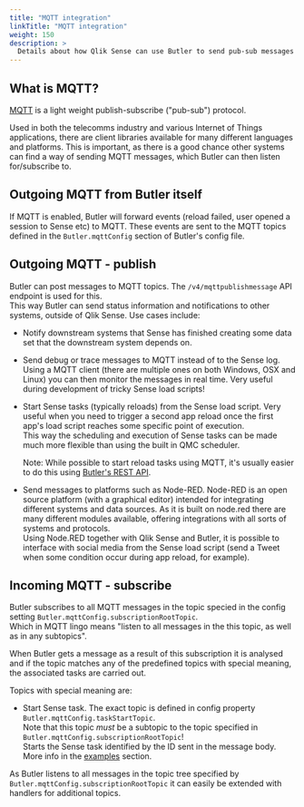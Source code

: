 ```yaml
---
title: "MQTT integration"
linkTitle: "MQTT integration"
weight: 150
description: >
  Details about how Qlik Sense can use Butler to send pub-sub messages using MQTT.
---
```



## What is MQTT?

[MQTT](https://mqtt.org) is a light weight publish-subscribe ("pub-sub") protocol.

Used in both the telecomms industry and various Internet of Things applications, there are client libraries available for many different languages and platforms. This is important, as there is a good chance other systems can find a way of sending MQTT messages, which Butler can then listen for/subscribe to.

## Outgoing MQTT from Butler itself

If MQTT is enabled, Butler will forward events (reload failed, user opened a session to Sense etc) to MQTT. These events are sent to the MQTT topics defined in the `Butler.mqttConfig` section of Butler's config file.

## Outgoing MQTT - publish

Butler can post messages to MQTT topics. The `/v4/mqttpublishmessage` API endpoint is used for this.  
This way Butler can send status information and notifications to other systems, outside of Qlik Sense. Use cases include:

* Notify downstream systems that Sense has finished creating some data set that the downstream system depends on.
* Send debug or trace messages to MQTT instead of to the Sense log. Using a MQTT client (there are multiple ones on both Windows, OSX and Linux) you can then monitor the messages in real time. Very useful during development of tricky Sense load scripts!
* Start Sense tasks (typically reloads) from the Sense load script. Very useful when you need to trigger a second app reload once the first app's load script reaches some specific point of execution.  
This way the scheduling and execution of Sense tasks can be made much more flexible than using the built in QMC scheduler.

  Note: While possible to start reload tasks using MQTT, it's usually easier to do this using [Butler's REST API](/docs/reference/rest-api).
* Send messages to platforms such as Node-RED. Node-RED is an open source platform (with a graphical editor) intended for integrating different systems and data sources. As it is built on node.red there are many different modules available, offering integrations with all sorts of systems and protocols.  
Using Node.RED together with Qlik Sense and Butler, it is possible to interface with social media from the Sense load script (send a Tweet when some condition occur during app reload, for example).

## Incoming MQTT - subscribe

Butler subscribes to all MQTT messages in the topic specied in the config setting `Butler.mqttConfig.subscriptionRootTopic`.  
Which in MQTT lingo means "listen to all messages in the this topic, as well as in any subtopics".

When Butler gets a message as a result of this subscription it is analysed and if the topic matches any of the predefined topics with special meaning, the associated tasks are carried out.  

Topics with special meaning are:

* Start Sense task. The exact topic is defined in config property `Butler.mqttConfig.taskStartTopic`.  
  Note that this topic *must* be a subtopic to the topic specified in `Butler.mqttConfig.subscriptionRootTopic`!  
  Starts the Sense task identified by the ID sent in the message body. More info in the [examples](/docs/examples/start-task-from-mqtt/#use-mqtt-to-start-sense-tasks) section.

As Butler listens to all messages in the topic tree specified by `Butler.mqttConfig.subscriptionRootTopic` it can easily be extended with handlers for additional topics.
